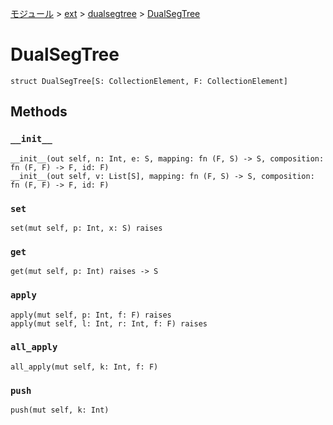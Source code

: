 [モジュール](../../index.md) > [ext](../index.md) > [dualsegtree](./index.md) > [DualSegTree]()

# DualSegTree

```
struct DualSegTree[S: CollectionElement, F: CollectionElement]
```

## Methods

### `__init__`

```
__init__(out self, n: Int, e: S, mapping: fn (F, S) -> S, composition: fn (F, F) -> F, id: F)
__init__(out self, v: List[S], mapping: fn (F, S) -> S, composition: fn (F, F) -> F, id: F)
```

### `set`

```
set(mut self, p: Int, x: S) raises
```

### `get`

```
get(mut self, p: Int) raises -> S
```

### `apply`

```
apply(mut self, p: Int, f: F) raises
apply(mut self, l: Int, r: Int, f: F) raises
```

### `all_apply`

```
all_apply(mut self, k: Int, f: F)
```

### `push`

```
push(mut self, k: Int)
```
